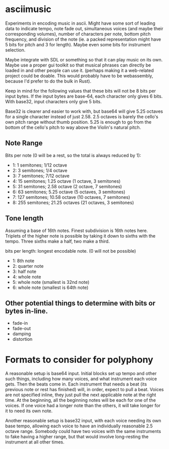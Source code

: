 # asciimusic

Experiments in encoding music in ascii.  Might have some sort of leading data to
indicate tempo, note fade out, simultaneous voices (and maybe their
corresponding volumes), number of characters per note, bottom pitch frequency,
and division of the note (ie. a packed representation might have 5 bits for
pitch and 3 for length).  Maybe even some bits for instrument selection.

Maybe integrate with SDL or something so that it can play music on its own.
Maybe use a proper gui toolkit so that musical phrases can directly be loaded in
and other people can use it.  (perhaps making it a web-related project could be
doable.  This would probably have to be webassembly, because I'd prefer to do
the bulk in Rust).

Keep in mind for the following values that these bits will not be 8 bits per
input bytes.  If the input bytes are base-64, each character only gives 6 bits.
With base32, input characters only give 5 bits.

Base32 is clearer and easier to work with, but base64 will give 5.25 octaves for
a single character instead of just 2.58.  2.5 octaves is barely the cello's own
pitch range without thumb position.  5.25 is enough to go from the bottom of the
cello's pitch to way above the Violin's natural pitch.

## Note Range

Bits per note (0 will be a rest, so the total is always reduced by 1):

* 1: 1 semitones; 1/12 octave
* 2: 3 semitones; 1/4 octave
* 3: 7 semitones; 7/12 octave
* 4: 15 semitones; 1.25 octave (1 octave, 3 semitones)
* 5: 31 semitones; 2.58 octave (2 octave, 7 semitones)
* 6: 63 semitones; 5.25 octave (5 octaves, 3 semitones)
* 7: 127 semitones; 10.58 octave (10 octaves, 7 semitones)
* 8: 255 semitones; 21.25 octaves (21 octaves, 3 semitones)

## Tone length

Assuming a base of 16th notes. Finest subdivision is 16th notes here.  Triplets
of the higher note is possible by taking it down to sixths with the tempo.
Three sixths make a half, two make a third.

bits per length: longest encodable note.  (0 will not be possible)

* 1: 8th note
* 2: quarter note
* 3: half note
* 4: whole note
* 5: whole note (smallest is 32nd note)
* 6: whole note (smallest is 64th note)

## Other potential things to determine with bits or bytes in-line.

* fade-in
* fade-out
* damping
* distortion

# Formats to consider for polyphony

A reasonable setup is base64 input.  Initial blocks set up tempo and other such
things, including how many voices, and what instrument each voice gets.  Then
the beats come in.  Each instrument that needs a beat (its previous note or rest
has finished) will, in order, expect to pull a beat.  Voices are not specified
inline, they just pull the next applicable note at the right time.  At the
beginning, all the beginning notes will be each for one of the voices.  If one
voice had a longer note than the others, it will take longer for it to need its
own note.

Another reasonable setup is base32 input, with each voice needing its own base
tempo, allowing each voice to have an individually reasonable 2.5 octave range.
Somebody could have two voices with the same instruments to fake having a higher
range, but that would involve long-resting the instrument at all other times.
